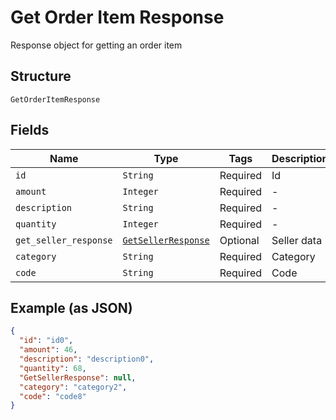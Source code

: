 
# Get Order Item Response

Response object for getting an order item

## Structure

`GetOrderItemResponse`

## Fields

| Name | Type | Tags | Description |
|  --- | --- | --- | --- |
| `id` | `String` | Required | Id |
| `amount` | `Integer` | Required | - |
| `description` | `String` | Required | - |
| `quantity` | `Integer` | Required | - |
| `get_seller_response` | [`GetSellerResponse`](/doc/models/get-seller-response.md) | Optional | Seller data |
| `category` | `String` | Required | Category |
| `code` | `String` | Required | Code |

## Example (as JSON)

```json
{
  "id": "id0",
  "amount": 46,
  "description": "description0",
  "quantity": 68,
  "GetSellerResponse": null,
  "category": "category2",
  "code": "code8"
}
```

